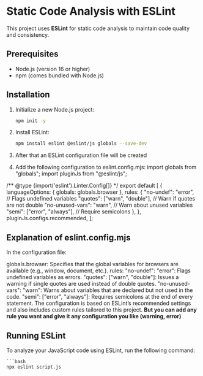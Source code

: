 # Static Code Analysis with ESLint

This project uses **ESLint** for static code analysis to maintain code quality and consistency.

## Prerequisites

- Node.js (version 16 or higher)
- npm (comes bundled with Node.js)

## Installation

1. Initialize a new Node.js project:
   
   ```bash
   npm init -y
2. Install ESLint:

    ```bash
    npm install eslint @eslint/js globals --save-dev
3. After that an ESLint configuration file will be created
4. Add the following configuration to eslint.config.mjs:
import globals from "globals";
import pluginJs from "@eslint/js";

/** @type {import('eslint').Linter.Config[]} */
export default [
  {
    languageOptions: { globals: globals.browser },
    rules: {
      "no-undef": "error", // Flags undefined variables
      "quotes": ["warn", "double"], // Warn if quotes are not double
      "no-unused-vars": "warn",    // Warn about unused variables
      "semi": ["error", "always"], // Require semicolons
    },
  },
  pluginJs.configs.recommended,
];

## Explanation of eslint.config.mjs
In the configuration file:

globals.browser: Specifies that the global variables for browsers are available (e.g., window, document, etc.).
rules:
"no-undef": "error": Flags undefined variables as errors.
"quotes": ["warn", "double"]: Issues a warning if single quotes are used instead of double quotes.
"no-unused-vars": "warn": Warns about variables that are declared but not used in the code.
"semi": ["error", "always"]: Requires semicolons at the end of every statement.
The configuration is based on ESLint’s recommended settings and also includes custom rules tailored to this project. **But you can add any rule you want and give it any configuration you like (warning, error)**

## Running ESLint
To analyze your JavaScript code using ESLint, run the following command:

    ```bash
    npx eslint script.js